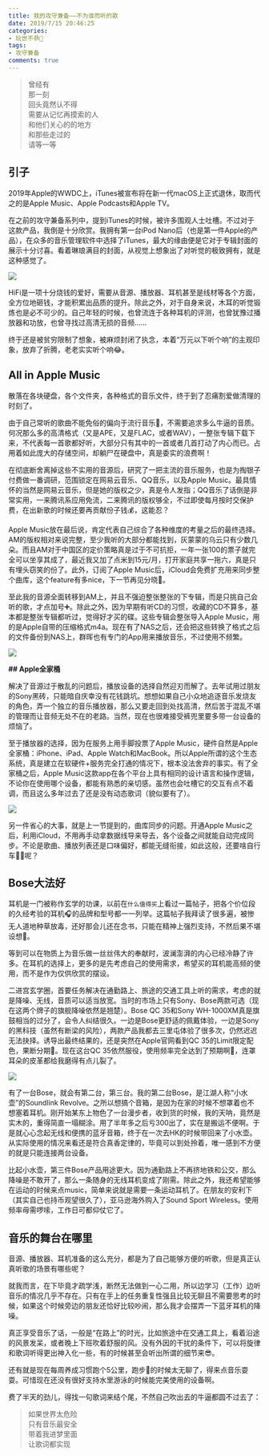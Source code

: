 ```yaml
---
title: 我的攻守兼备——不为谁而听的歌
date: 2019/7/15 20:46:25
categories:
- 玩世不恭🎻
tags:
- 攻守兼备
comments: true
---
```


> 曾经有  
> 那一刻  
> 回头竟然认不得  
> 需要从记忆再摸索的人  
> 和他们关心的的地方  
> 和那些走过的  
> 请等一等  

## 引子

2019年Apple的WWDC上，iTunes被宣布将在新一代macOS上正式退休，取而代之的是Apple Music、Apple Podcasts和Apple TV。

在之前的攻守兼备系列中，提到iTunes的时候，被许多围观人士吐槽。不过对于这款产品，我倒是十分欣赏。我拥有第一台iPod Nano后（也是第一件Apple的产品），在众多的音乐管理软件中选择了iTunes，最大的缘由便是它对于专辑封面的展示十分讨喜。看着琳琅满目的封面，从视觉上想象出了对听觉的极致拥有，就是这种感觉了。

![](~https://raw.githubusercontent.com/xwhfcenter/picture_bed/master/iTunes.jpg~)

HiFi是一项十分烧钱的爱好，需要从音源、播放器、耳机甚至是线材等各个方面，全方位地砸钱，才能积累出品质的提升。除此之外，对于自身来说，木耳的听觉锻炼也是必不可少的。自己年轻的时候，也曾流连于各种耳机的评测，也曾犹豫过播放器和功放，也曾寻找过高清无损的音频……

终于还是被贫穷限制了想象，被麻烦封闭了执念，本着“万元以下听个响”的主观印象，放弃了折腾，老老实实听个响😂。

## All in Apple Music

散落在各块硬盘，各个文件夹，各种格式的音乐文件，终于到了忍痛割爱做清理的时刻了。

由于自己常听的歌曲不能免俗的偏向于流行音乐🎸，不需要追求多么牛逼的音质。何况那么多的高清格式（又是APE，又是FLAC，或者WAV），一整张专辑下载下来，不代表每一首歌都好听，大部分只有其中的一首或者几首打动了内心而已。占用着如此庞大的存储空间，却躺尸在硬盘中，真是委实的浪费啊！

在彻底断舍离掉这些不实用的音源后，研究了一把主流的音乐服务，也是为掏银子付费做一番调研，范围锁定在网易云音乐、QQ音乐，以及Apple Music。最具情怀的当然是网易云音乐，但是她的版权之少，真是令人发指；QQ音乐了话倒是非常实用，一来腾讯系应用免流，二来腾讯的版权够全，不过即使每月按时交保护费，在出新歌的时候还要再贡献份子钱💰，这能忍？

Apple Music放在最后说，肯定代表自己综合了各种维度的考量之后的最终选择。AM的版权相对来说完整，至少我听的大部分都能找到，灰蒙蒙的乌云只有少数几朵。而且AM对于中国区的定价策略真是过于不可抗拒，一年一张100的票子就完全可以坐享其成了，最近我又加了点米到15元/月，打开家庭共享一拖六，真是只有埋头窃笑的份了。此外，订阅了Apple Music后，iCloud会免费扩充用来同步整个曲库，这个feature有多nice，下一节再见分晓🤑。

至此我的音源全面转移到AM上，并且不强迫整张整张的下专辑，而是只挑自己会听的歌，才点加号➕。除此之外，因为早期有听CD的习惯，收藏的CD不算多，基本都是整张专辑都听过，觉得好才买的碟。这些专辑会整张导入Apple Music，用的是Apple自带的压缩格式m4a。现在有了NAS之后，还会把这些转换了格式之后的文件备份到NAS上，群晖也有专门的App用来播放音乐，不过使用不频繁。

![](~https://raw.githubusercontent.com/xwhfcenter/picture_bed/master/CD_2.JPG~)

**## Apple全家桶**

解决了音源过于散乱的问题后，播放设备的选择自然迎刃而解了。去年试用过朋友的Sony黑砖，只能暗自庆幸没有花钱跳坑。想想如果自己小众地追逐音乐发烧友的角色，弄一个独立的音乐播放器，那么又要走回到处找高清，然后苦于混乱不堪的管理而让音频无处不在的老路。当然，现在也很难接受裤兜里要多带一台设备的烦恼了。

至于播放器的选择，因为在服务上用手脚投票了Apple Music，硬件自然是Apple全家桶：iPhone、iPad、Apple Watch和MacBook。所以Apple所谓的这个生态系统，真是建立在软硬件+服务完全打通的情况下，根本没法舍弃的事实。有了全家桶之后，Apple Music这款app在各个平台上具有相同的设计语言和操作逻辑，不论你在使用哪个设备，都能有熟悉的亲切感。虽然也会吐槽它的交互有点不着调，而且这么多年过去了还是没有动态歌词（貌似要有了）。

![](~https://raw.githubusercontent.com/xwhfcenter/picture_bed/master/Apple_Music.jpg~)

另一件省心的大事，就是上一节提到的，曲库同步的问题。开通Apple Music之后，利用iCloud，不用再手动拿数据线导来导去，各个设备之间就能自动完成同步。不论是歌曲、播放列表还是口味偏好，都能无缝衔接，如此这般，还要啥自行车🚴‍♀️呢？

## Bose大法好

耳机是一门被称作玄学的功课，以前在`什么值得买`上看过一篇帖子，把各个价位段的久经考验的耳机🎧的品牌和型号都一一列举。这篇帖子我拜读了很多遍，被惨无人道地种草放毒，还好那会儿还在念书，只能在精神上强烈支持，不然后果不堪设想🙈。

等到可以在物质上为音乐做一丝丝伟大的奉献时，波澜澎湃的内心已经冷静了许多。在耳机的选择上，更多的是先考虑自己的使用需求，希望买的耳机能高频的使用，而不是作为仅供欣赏的摆设。

二进宫玄学圈，首要任务解决在通勤路上、旅途的交通工具上听的需求，考虑的就是降噪、无线，音质可以适当放宽。当时的市场上只有Sony、Bose两款可选（现在这两个牌子的旗舰降噪依然是翘楚）。Bose QC 35和Sony WH-1000XM真是旗鼓相当的过分了，会令人纠结很久。一边是Bose更舒适的佩戴体验，一边是Sony的黑科技（虽然有断梁的风险），两款产品我都去三里屯体验了很多次，仍然迟迟无法抉择。诱导出最终结果的，还是突然在Apple官网看到QC 35的Limit限定配色，果断分期🤣。现在这台QC 35依然服役，使用频率完全达到了预期啊🥳，连罩耳朵的皮革都给我磨得有点儿裂了。

![](~https://raw.githubusercontent.com/xwhfcenter/picture_bed/master/Bose_QC35.jpg~)

有了一台Bose，就会有第二台，第三台。我的第二台Bose，是江湖人称“小水壶”的Soundlink Revolve。之所以想搞个音箱，是因为在家的时候不想罩着也不想塞着耳机。刚开始某东上物色了一台漫步者，收到货的时候，我的天呐，竟然是实木的，重得简直一塌糊涂。用了半年多之后亏300出了，实在是搬运不便啊。于是就心心念起无线和便携的蓝牙音箱，终于在一次去HK的时候带回来了小水壶。从实际使用的情况来看还是符合真香定律的，毕竟可以到处拎着，唯一感到不方便的就是只能连接两台设备。

比起小水壶，第三件Bose产品用途更大。因为通勤路上不再挤地铁和公交，那么降噪是不敢开了，那么一条随身的无线耳机变成了刚需。除此之外，我还希望能够在运动的时候来点music，简单来说就是需要一条运动耳机了。在朋友的安利下（其实自己也持币观望很久了），亚马逊海外购入了Sound Sport Wireless。使用频率毋需啰嗦，工作日可都仰仗它了。

## 音乐的舞台在哪里

音源、播放器、耳机准备的这么充分，都是为了自己能够方便的听歌，但是真正认真听歌的场景有哪些呢？

就我而言，在下毕竟才疏学浅，断然无法做到一心二用，所以边学习（工作）边听音乐的情况几乎不存在。只有在手上的任务重复性强且比较无聊且不需要思考的时候，如果这个时候旁边的朋友还恰好比较吵闹，那么我才会摆弄一下蓝牙耳机的降噪。

真正享受音乐了话，一般是“在路上”的时光，比如旅途中在交通工具上，看着沿途的风景发呆，或者晚上下班吹着舒服的风。没有外因的干扰的条件下，可以将旋律和歌词听得更出神入化一些，有的时候甚至会听出所谓的细节来😎。

还有就是现在每周养成习惯跑个5公里，跑步🏃的时候太无聊了，得来点音乐耍耍。可惜现在还没有很好支持水里游泳的时候能完美使用的设备啊。

费了半天的劲儿，得找一句歌词来结个尾，不然自己吹出去的牛逼都圆不过去了：

> 如果世界太危险  
> 只有音乐最安全  
> 带着我进梦里面  
> 让歌词都实现  

